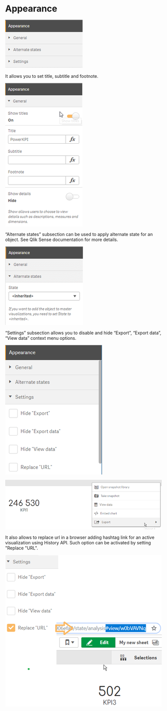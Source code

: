 # Appearance

![](../.gitbook/assets/image%20%2814%29.png)

It allows you to set title, subtitle and footnote.

![General](../.gitbook/assets/image%20%2866%29.png)

“Alternate states” subsection can be used to apply alternate state for an object. See Qlik Sense documentation for more details.

![Alternative states](../.gitbook/assets/image%20%2856%29.png)

“Settings” subsection allows you to disable and hide “Export”, “Export data”, “View data” context menu options. 



![Settings](../.gitbook/assets/image%20%2815%29.png)



![Visualization context menu](../.gitbook/assets/image%20%2837%29.png)

It also allows to replace url in a browser adding hashtag link for an active visualization using History API. Such option can be activated by setting "Replace "URL".

![Replace &quot;URL&quot;](../.gitbook/assets/image%20%2875%29.png)





